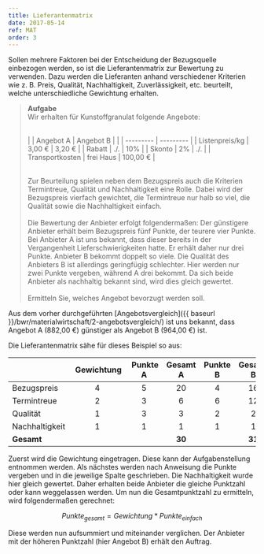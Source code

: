 ```yaml
---
title: Lieferantenmatrix
date: 2017-05-14
ref: MAT
order: 3
---
```


Sollen mehrere Faktoren bei der Entscheidung der Bezugsquelle einbezogen werden, so ist die Lieferantenmatrix zur Bewertung zu verwenden.
Dazu werden die Lieferanten anhand verschiedener Kriterien wie z. B. Preis, Qualität, Nachhaltigkeit, Zuverlässigkeit, etc. beurteilt, welche unterschiedliche Gewichtung erhalten.

> **Aufgabe**  
> Wir erhalten für Kunstoffgranulat folgende Angebote:
> <br><br>
>
> |                 | Angebot A | Angebot B |
> |                 | --------- | --------- |
> | Listenpreis/kg  | 3,00 €    | 3,20 €    |
> | Rabatt          | ./.       | 10%       |
> | Skonto          | 2%        | ./.       |
> | Transportkosten | frei Haus | 100,00 €  |
>
> <br>
> Zur Beurteilung spielen neben dem Bezugspreis auch die Kriterien Termintreue, Qualität und Nachhaltigkeit eine Rolle.
> Dabei wird der Bezugspreis vierfach gewichtet, die Termintreue nur halb so viel, die Qualität sowie die Nachhaltigkeit einfach.
> <br><br>
> Die Bewertung der Anbieter erfolgt folgendermaßen:  
> Der günstigere Anbieter erhält beim Bezugspreis fünf Punkte, der teurere vier Punkte.
> Bei Anbieter A ist uns bekannt, dass dieser bereits in der Vergangenheit Lieferschwierigkeiten hatte.
> Er erhält daher nur drei Punkte. Anbieter B bekommt doppelt so viele.
> Die Qualität des Anbieters B ist allerdings geringfügig schlechter. Hier werden nur zwei Punkte vergeben, während A drei bekommt.
> Da sich beide Anbieter als nachhaltig bekannt sind, wird dies gleich gewertet.
> <br><br>
> Ermitteln Sie, welches Angebot bevorzugt werden soll.

Aus dem vorher durchgeführten [Angebotsvergleich]({{ baseurl }}/bwr/materialwirtschaft/2-angebotsvergleich/) ist uns bekannt, dass Angebot A (882,00 €) günstiger als Angebot B (964,00 €) ist.

Die Lieferantenmatrix sähe für dieses Beispiel so aus:

|                | Gewichtung | Punkte A | Gesamt A | Punkte B | Gesamt B |
| -------------- | :--------: | :------: | :------: | :------: | :------: |
| Bezugspreis    | 4          | 5        | 20       | 4        | 16       |
| Termintreue    | 2          | 3        | 6        | 6        | 12       |
| Qualität       | 1          | 3        | 3        | 2        | 2        |
| Nachhaltigkeit | 1          | 1        | 1        | 1        | 1        |
| **Gesamt**     |            |          | **30**   |          | **31**   |

Zuerst wird die Gewichtung eingetragen. Diese kann der Aufgabenstellung entnommen werden.
Als nächstes werden nach Anweisung die Punkte vergeben und in die jeweilige Spalte geschrieben.
Die Nachhaltigkeit wurde hier gleich gewertet. Daher erhalten beide Anbieter die gleiche Punktzahl oder kann weggelassen werden.
Um nun die Gesamtpunktzahl zu ermitteln, wird folgendermaßen gerechnet:

$$ Punkte_{gesamt} = Gewichtung * Punkte_{einfach} $$

Diese werden nun aufsummiert und miteinander verglichen.
Der Anbieter mit der höheren Punktzahl (hier Angebot B) erhält den Auftrag.
